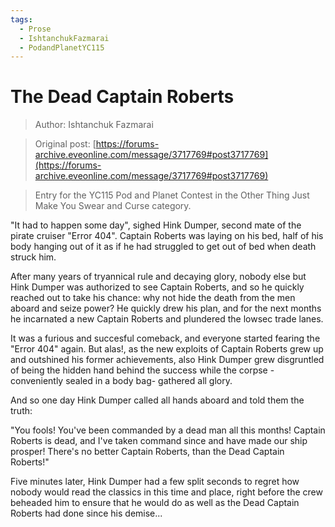 ```yaml
---
tags:
  - Prose
  - IshtanchukFazmarai
  - PodandPlanetYC115
---
```


# The Dead Captain Roberts

> Author: Ishtanchuk Fazmarai

> Original post: [https://forums-archive.eveonline.com/message/3717769#post3717769](https://forums-archive.eveonline.com/message/3717769#post3717769)

> Entry for the YC115 Pod and Planet Contest in the Other Thing Just Make You Swear and Curse category.


"It had to happen some day", sighed Hink Dumper, second mate of the pirate cruiser "Error 404". Captain Roberts was laying on his bed, half of his body hanging out of it as if he had struggled to get out of bed when death struck him.

After many years of tryannical rule and decaying glory, nobody else but Hink Dumper was authorized to see Captain Roberts, and so he quickly reached out to take his chance: why not hide the death from the men aboard and seize power? He quickly drew his plan, and for the next months he incarnated a new Captain Roberts and plundered the lowsec trade lanes.

It was a furious and succesful comeback, and everyone started fearing the "Error 404" again. But alas!, as the new exploits of Captain Roberts grew up and outshined his former achievements, also Hink Dumper grew disgruntled of being the hidden hand behind the success while the corpse -conveniently sealed in a body bag- gathered all glory.

And so one day Hink Dumper called all hands aboard and told them the truth:

"You fools! You've been commanded by a dead man all this months! Captain Roberts is dead, and I've taken command since and have made our ship prosper! There's no better Captain Roberts, than the Dead Captain Roberts!"

Five minutes later, Hink Dumper had a few split seconds to regret how nobody would read the classics in this time and place, right before the crew beheaded him to ensure that he would do as well as the Dead Captain Roberts had done since his demise...